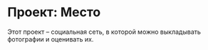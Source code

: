 ﻿# Проект: Место

Этот проект – социальная сеть, в которой можно выкладывать фотографии и оценивать их.

